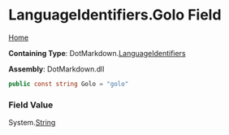 <a name="_top"></a>

# LanguageIdentifiers\.Golo Field

[Home](../../../README.md#_top)

**Containing Type**: DotMarkdown\.[LanguageIdentifiers](../README.md#_top)

**Assembly**: DotMarkdown\.dll

```csharp
public const string Golo = "golo"
```

### Field Value

System\.[String](https://docs.microsoft.com/en-us/dotnet/api/system.string)